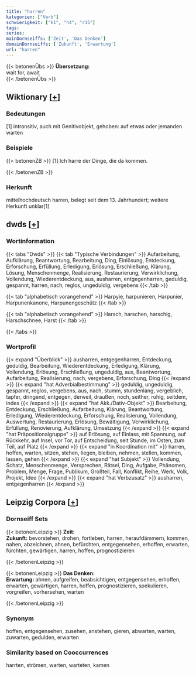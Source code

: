 ```yaml
---
title: "harren"
kategorien: ["Verb"]
schwierigkeit: ["k1", "h4", "r15"]
tags:
series:
mainDornseiffs: ['Zeit', 'Das Denken']
domainDornseiffs: ['Zukunft', 'Erwartung']
url: "harren"
---
```


{{< betonenÜbs >}}
**Übersetzung:**  
wait for, await  
{{< /betonenÜbs >}}

## Wiktionary [[+](https://de.wiktionary.org/wiki/harren)]

### Bedeutungen
[1] intransitiv, auch mit Genitivobjekt, gehoben: auf etwas oder jemanden warten  

### Beispiele
{{< betonenZB >}}
[1] Ich harre der Dinge, die da kommen.  

{{< /betonenZB >}}
### Herkunft
mittelhochdeutsch harren, belegt seit dem 13. Jahrhundert; weitere Herkunft unklar[1]  



## dwds [[+](https://www.dwds.de/wb/harren)]

### Wortinformation
{{< tabs "Dwds" >}}
{{< tab "Typische Verbindungen" >}}
Aufarbeitung, Aufklärung, Beantwortung, Bearbeitung, Ding, Einlösung, Entdeckung, Erforschung, Erfüllung, Erledigung, Erlösung, Erschließung, Klärung, Lösung, Menschenmenge, Realisierung, Restaurierung, Verwirklichung, Vollendung, Wiederentdeckung, aus, ausharren, entgegenharren, geduldig, gespannt, harren, nach, reglos, ungeduldig, vergebens
{{< /tab >}}

{{< tab "alphabetisch vorangehend" >}}
Harpyie, harpunieren, Harpunier, Harpunenkanone, Harpunengeschütz
{{< /tab >}}

{{< tab "alphabetisch vorangehend" >}}
Harsch, harschen, harschig, Harschschnee, Harst
{{< /tab >}}

{{< /tabs >}}

### Wortprofil
{{< expand "Überblick" >}} ausharren, entgegenharren, Entdeckung, geduldig, Bearbeitung, Wiederentdeckung, Erledigung, Klärung, Vollendung, Erlösung, Erschließung, ungeduldig, aus, Beantwortung, Aufarbeitung, Realisierung, nach, vergebens, Erforschung, Ding {{< /expand >}}
{{< expand "hat Adverbialbestimmung" >}} geduldig, ungeduldig, gespannt, reglos, vergebens, aus, nach, stumm, stundenlang, vergeblich, tapfer, dringend, entgegen, derweil, draußen, noch, seither, ruhig, seitdem, indes {{< /expand >}}
{{< expand "hat Akk./Dativ-Objekt" >}} Bearbeitung, Entdeckung, Erschließung, Aufarbeitung, Klärung, Beantwortung, Erledigung, Wiederentdeckung, Erforschung, Realisierung, Vollendung, Auswertung, Restaurierung, Erlösung, Bewältigung, Verwirklichung, Erfüllung, Renovierung, Aufklärung, Umsetzung {{< /expand >}}
{{< expand "hat Präpositionalgruppe" >}} auf Erlösung, auf Einlass, mit Spannung, auf Rückkehr, auf Insel, vor Tor, auf Entscheidung, seit Stunde, im Osten, zum Teil, auf Platz {{< /expand >}}
{{< expand "in Koordination mit" >}} harren, hoffen, warten, sitzen, stehen, liegen, bleiben, nehmen, stellen, kommen, lassen, gehen {{< /expand >}}
{{< expand "hat Subjekt" >}} Vollendung, Schatz, Menschenmenge, Versprechen, Rätsel, Ding, Aufgabe, Phänomen, Problem, Menge, Frage, Publikum, Großteil, Fall, Konflikt, Reihe, Werk, Volk, Projekt, Idee {{< /expand >}}
{{< expand "hat Verbzusatz" >}} ausharren, entgegenharren {{< /expand >}}

## Leipzig Corpora [[+](https://corpora.uni-leipzig.de/en/res?word=harren&corpusId=deu_newscrawl-public_2018)]

### Dornseiff Sets
{{< betonenLeipzig >}}
**Zeit:**  
**Zukunft:** bevorstehen, drohen, fortleben, harren, heraufdämmern, kommen, nahen, abzeichnen, ahnen, befürchten, entgegensehen, erhoffen, erwarten, fürchten, gewärtigen, harren, hoffen, prognostizieren  

{{< /betonenLeipzig >}}


{{< betonenLeipzig >}}
**Das Denken:**  
**Erwartung:** ahnen, aufgreifen, beabsichtigen, entgegensehen, erhoffen, erwarten, gewärtigen, harren, hoffen, prognostizieren, spekulieren, vorgreifen, vorhersehen, warten  

{{< /betonenLeipzig >}}

### Synonym
hoffen, entgegensehen, zusehen, anstehen, gieren, abwarten, warten, zuwarten, gedulden, erwarten


### Similarity based on Cooccurrences
harrten, strömen, warten, warteten, kamen

